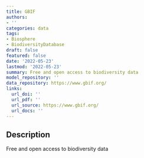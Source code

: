 ```yaml
---
title: GBIF
authors:
- ''
categories: data
tags:
- Biosphere
- BiodiversityDatabase
draft: false
featured: false
date: '2022-05-23'
lastmod: '2022-05-23'
summary: Free and open access to biodiversity data
model_repository: ''
data_repository: https://www.gbif.org/
links:
  url_doi: ''
  url_pdf: ''
  url_source: https://www.gbif.org/
  url_docs: ''
---
```


## Description

Free and open access to biodiversity data

